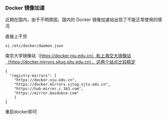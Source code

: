 ### Docker 镜像加速
近期在国内，由于不明原因，国内的 Docker 镜像加速站出现了不能正常使用的情况

直接上干货

```shell
vi /etc/docker/daemon.json
````
南京大学镜像站（https://docker.nju.edu.cn）和上海交大镜像站（https://docker.mirrors.sjtug.sjtu.edu.cn），这两个站点比较稳定
````
{
  "registry-mirrors": [
	"https://docker.nju.edu.cn",
	"https://docker.mirrors.sjtug.sjtu.edu.cn",
    "https://hub-mirror.c.163.com",
    "https://mirror.baidubce.com"
    ]
}
````
重启docker即可

